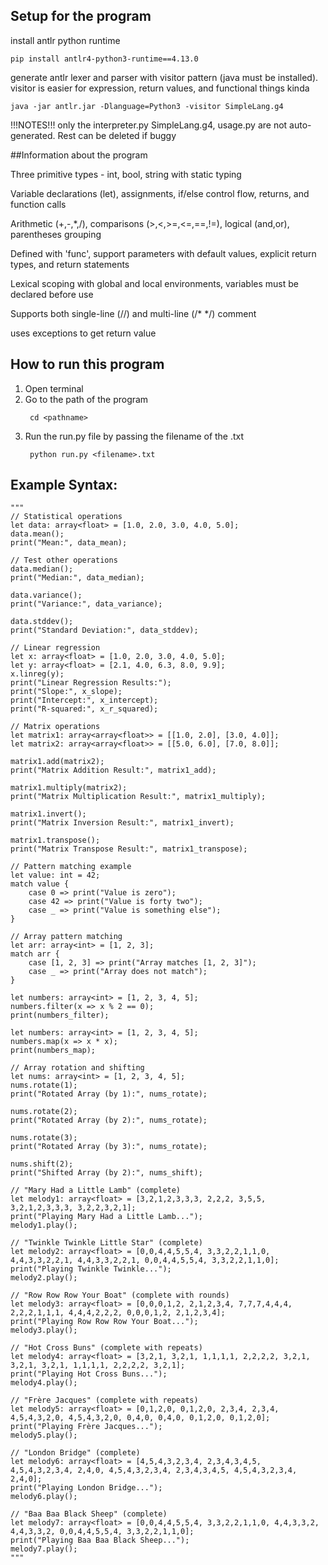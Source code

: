 ## **Setup for the program**

install antlr python runtime

```
pip install antlr4-python3-runtime==4.13.0
```

generate antlr lexer and parser with visitor pattern (java must be installed). visitor is easier for expression, return values, and functional things kinda

```
java -jar antlr.jar -Dlanguage=Python3 -visitor SimpleLang.g4
```

!!!NOTES!!!
only the interpreter.py SimpleLang.g4, usage.py are not auto-generated. Rest can be deleted if buggy

##Information about the program

Three primitive types - int, bool, string with static typing

Variable declarations (let), assignments, if/else control flow, returns, and function calls

Arithmetic (+,-,\*,/), comparisons (>,<,>=,<=,==,!=), logical (and,or), parentheses grouping

Defined with 'func', support parameters with default values, explicit return types, and return statements

Lexical scoping with global and local environments, variables must be declared before use

Supports both single-line (//) and multi-line (/\* \*/) comment

uses exceptions to get return value

## **How to run this program**

1. Open terminal
2. Go to the path of the program
   ```
    cd <pathname>
   ```
3. Run the run.py file by passing the filename of the .txt
   ```
    python run.py <filename>.txt
   ```

## **Example Syntax:**

```
"""
// Statistical operations
let data: array<float> = [1.0, 2.0, 3.0, 4.0, 5.0];
data.mean();
print("Mean:", data_mean);

// Test other operations
data.median();
print("Median:", data_median);

data.variance();
print("Variance:", data_variance);

data.stddev();
print("Standard Deviation:", data_stddev);

// Linear regression
let x: array<float> = [1.0, 2.0, 3.0, 4.0, 5.0];
let y: array<float> = [2.1, 4.0, 6.3, 8.0, 9.9];
x.linreg(y);
print("Linear Regression Results:");
print("Slope:", x_slope);
print("Intercept:", x_intercept);
print("R-squared:", x_r_squared);

// Matrix operations
let matrix1: array<array<float>> = [[1.0, 2.0], [3.0, 4.0]];
let matrix2: array<array<float>> = [[5.0, 6.0], [7.0, 8.0]];

matrix1.add(matrix2);
print("Matrix Addition Result:", matrix1_add);

matrix1.multiply(matrix2);
print("Matrix Multiplication Result:", matrix1_multiply);

matrix1.invert();
print("Matrix Inversion Result:", matrix1_invert);

matrix1.transpose();
print("Matrix Transpose Result:", matrix1_transpose);

// Pattern matching example
let value: int = 42;
match value {
    case 0 => print("Value is zero");
    case 42 => print("Value is forty two");
    case _ => print("Value is something else");
}

// Array pattern matching
let arr: array<int> = [1, 2, 3];
match arr {
    case [1, 2, 3] => print("Array matches [1, 2, 3]");
    case _ => print("Array does not match");
}

let numbers: array<int> = [1, 2, 3, 4, 5];
numbers.filter(x => x % 2 == 0);
print(numbers_filter);

let numbers: array<int> = [1, 2, 3, 4, 5];
numbers.map(x => x * x);
print(numbers_map);

// Array rotation and shifting
let nums: array<int> = [1, 2, 3, 4, 5];
nums.rotate(1);
print("Rotated Array (by 1):", nums_rotate);

nums.rotate(2);
print("Rotated Array (by 2):", nums_rotate);

nums.rotate(3);
print("Rotated Array (by 3):", nums_rotate);

nums.shift(2);
print("Shifted Array (by 2):", nums_shift);

// "Mary Had a Little Lamb" (complete)
let melody1: array<float> = [3,2,1,2,3,3,3, 2,2,2, 3,5,5, 3,2,1,2,3,3,3, 3,2,2,3,2,1];
print("Playing Mary Had a Little Lamb...");
melody1.play();

// "Twinkle Twinkle Little Star" (complete)
let melody2: array<float> = [0,0,4,4,5,5,4, 3,3,2,2,1,1,0, 4,4,3,3,2,2,1, 4,4,3,3,2,2,1, 0,0,4,4,5,5,4, 3,3,2,2,1,1,0];
print("Playing Twinkle Twinkle...");
melody2.play();

// "Row Row Row Your Boat" (complete with rounds)
let melody3: array<float> = [0,0,0,1,2, 2,1,2,3,4, 7,7,7,4,4,4, 2,2,2,1,1,1, 4,4,4,2,2,2, 0,0,0,1,2, 2,1,2,3,4];
print("Playing Row Row Row Your Boat...");
melody3.play();

// "Hot Cross Buns" (complete with repeats)
let melody4: array<float> = [3,2,1, 3,2,1, 1,1,1,1, 2,2,2,2, 3,2,1, 3,2,1, 3,2,1, 1,1,1,1, 2,2,2,2, 3,2,1];
print("Playing Hot Cross Buns...");
melody4.play();

// "Frère Jacques" (complete with repeats)
let melody5: array<float> = [0,1,2,0, 0,1,2,0, 2,3,4, 2,3,4, 4,5,4,3,2,0, 4,5,4,3,2,0, 0,4,0, 0,4,0, 0,1,2,0, 0,1,2,0];
print("Playing Frère Jacques...");
melody5.play();

// "London Bridge" (complete)
let melody6: array<float> = [4,5,4,3,2,3,4, 2,3,4,3,4,5, 4,5,4,3,2,3,4, 2,4,0, 4,5,4,3,2,3,4, 2,3,4,3,4,5, 4,5,4,3,2,3,4, 2,4,0];
print("Playing London Bridge...");
melody6.play();

// "Baa Baa Black Sheep" (complete)
let melody7: array<float> = [0,0,4,4,5,5,4, 3,3,2,2,1,1,0, 4,4,3,3,2, 4,4,3,3,2, 0,0,4,4,5,5,4, 3,3,2,2,1,1,0];
print("Playing Baa Baa Black Sheep...");
melody7.play();
"""

```
